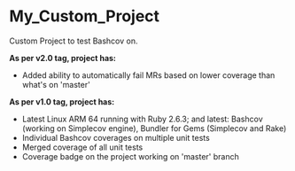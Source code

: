# My_Custom_Project

Custom Project to test Bashcov on.

**As per v2.0 tag, project has:**
- Added ability to automatically fail MRs based on lower coverage than what's on 'master'

**As per v1.0 tag, project has:**
- Latest Linux ARM 64 running with Ruby 2.6.3; and latest: Bashcov (working on Simplecov engine), Bundler for Gems (Simplecov and Rake)
- Individual Bashcov coverages on multiple unit tests
- Merged coverage of all unit tests
- Coverage badge on the project working on 'master' branch
